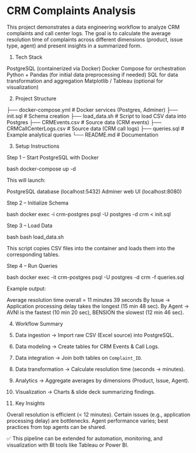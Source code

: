 # CRM Complaints Analysis 

This project demonstrates a data engineering workflow to analyze CRM complaints and call center logs. The goal is to calculate the average resolution time of complaints across different dimensions (product, issue type, agent) and present insights in a summarized form.

1. Tech Stack

PostgreSQL (containerized via Docker)
Docker Compose for orchestration
Python + Pandas (for initial data preprocessing if needed)
SQL for data transformation and aggregation
Matplotlib / Tableau (optional for visualization)

2. Project Structure

├── docker-compose.yml      # Docker services (Postgres, Adminer)
├── init.sql                # Schema creation
├── load_data.sh            # Script to load CSV data into Postgres
├── CRMEvents.csv           # Source data (CRM events)
├── CRMCallCenterLogs.csv   # Source data (CRM call logs)
├── queries.sql             # Example analytical queries
└── README.md               # Documentation

3. Setup Instructions

Step 1 – Start PostgreSQL with Docker

bash
docker-compose up -d


This will launch:

PostgreSQL database (localhost:5432)
Adminer web UI (localhost:8080)

Step 2 – Initialize Schema

bash
docker exec -i crm-postgres psql -U postgres -d crm < init.sql

Step 3 – Load Data

bash
bash load_data.sh

This script copies CSV files into the container and loads them into the corresponding tables.

Step 4 – Run Queries

bash
docker exec -it crm-postgres psql -U postgres -d crm -f queries.sql

Example output:

Average resolution time overall = 11 minutes 39 seconds
By Issue → Application processing delay takes the longest (15 min 48 sec).
By Agent → AVNI is the fastest (10 min 20 sec), BENSION the slowest (12 min 46 sec).

4. Workflow Summary

1. Data ingestion → Import raw CSV (Excel source) into PostgreSQL.
2. Data modeling → Create tables for CRM Events & Call Logs.
3. Data integration → Join both tables on `Complaint_ID`.
4. Data transformation → Calculate resolution time (seconds → minutes).
5. Analytics → Aggregate averages by dimensions (Product, Issue, Agent).
6. Visualization → Charts & slide deck summarizing findings.

5. Key Insights

Overall resolution is efficient (< 12 minutes).
Certain issues (e.g., application processing delay) are bottlenecks.
Agent performance varies; best practices from top agents can be shared.

✅ This pipeline can be extended for automation, monitoring, and visualization with BI tools like Tableau or Power BI.

